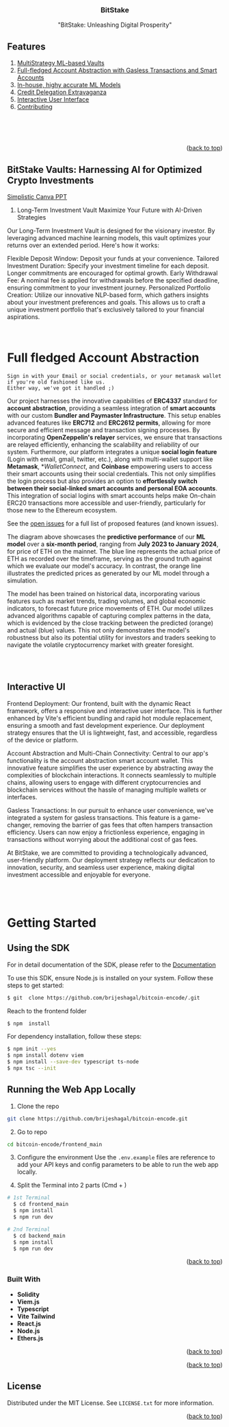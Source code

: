 <!-- PROJECT LOGO -->
<br />
<div align="center">
  <a href="https://github.com/brijeshagal/bitcoin-encode/">
  
  </a>

<h3 align="center">BitStake</h3>

  <p align="center">
    "BitStake: Unleashing Digital Prosperity"
    <br />
  </p>
</div>

## Features

<ol>
  <!-- <li>
    <a href="#getting-started">Getting Started</a>
    <ul>
      <li><a href="#prerequisites">Prerequisites</a></li>
      <li><a href="#installation">Installation</a></li>
    </ul>
  </li> -->
  <li><a href="## BitStake Vaults: Harnessing AI for Optimized Crypto Investments">MultiStrategy ML-based Vaults</a></li>
  <li><a href="# Full fledged Account Abstraction">Full-fledged Account Abstraction with Gasless Transactions and Smart Accounts</a></li>
  <li><a href="#ML Models">In-house, highy accurate ML Models</a></li>
  <li><a href="# Credit Delegation">Credit Delegation Extravaganza</a></li>
  <li><a href="## Interactive UI">Interactive User Interface</a></li>
  <li><a href="#contributing">Contributing</a></li>
</ol>

<br>
<br>
<br>
<p align="right">(<a href="#readme-top">back to top</a>)</p>

## BitStake Vaults: Harnessing AI for Optimized Crypto Investments

<a href="https://www.canva.com/design/DAGWPSfHED4/bI4WlVrZmKTl7zaRUG294A/edit?utm_content=DAGWPSfHED4&utm_campaign=designshare&utm_medium=link2&utm_source=sharebutton">Simplistic Canva PPT</a>

1. Long-Term Investment Vault
Maximize Your Future with AI-Driven Strategies

Our Long-Term Investment Vault is designed for the visionary investor. By leveraging advanced machine learning models, this vault optimizes your returns over an extended period. Here's how it works:

Flexible Deposit Window: Deposit your funds at your convenience.
Tailored Investment Duration: Specify your investment timeline for each deposit. Longer commitments are encouraged for optimal growth.
Early Withdrawal Fee: A nominal fee is applied for withdrawals before the specified deadline, ensuring commitment to your investment journey.
Personalized Portfolio Creation: Utilize our innovative NLP-based form, which gathers insights about your investment preferences and goals. This allows us to craft a unique investment portfolio that's exclusively tailored to your financial aspirations.

<br>

# Full fledged Account Abstraction

```
Sign in with your Email or social credentials, or your metamask wallet if you're old fashioned like us. 
Either way, we've got it handled ;)
```

Our project harnesses the innovative capabilities of **ERC4337** standard for **account abstraction**, providing a seamless integration of **smart accounts** with our custom **Bundler and Paymaster Infrastructure**. This setup enables advanced features like **ERC712** and **ERC2612 permits**, allowing for more secure and efficient message and transaction signing processes. By incorporating **OpenZeppelin's relayer** services, we ensure that transactions are relayed efficiently, enhancing the scalability and reliability of our system. 
Furthermore, our platform integrates a unique **social login feature** (Login with email, gmail, twitter, etc.), along with multi-wallet support like **Metamask**, **WalletConnect*, and **Coinbase** empowering users to access their smart accounts using their social credentials. 
This not only simplifies the login process but also provides an option to **effortlessly switch between their social-linked smart accounts and personal EOA accounts**. 
This integration of social logins with smart accounts helps make On-chain ERC20 transactions more accessible and user-friendly, particularly for those new to the Ethereum ecosystem.

See the [open issues](https://github.com/brijeshagal/bitcoin-encode/issues) for a full list of proposed features (and known issues).

The diagram above showcases the **predictive performance** of our **ML model** over a **six-month period**, ranging from **July 2023 to January 2024**, for price of ETH on the mainnet. 
The blue line represents the actual price of ETH as recorded over the timeframe, serving as the ground truth against which we evaluate our model's accuracy. 
In contrast, the orange line illustrates the predicted prices as generated by our ML model through a simulation. 

The model has been trained on historical data, incorporating various features such as market trends, trading volumes, and global economic indicators, to forecast future price movements of ETH. Our model utilizes advanced algorithms capable of capturing complex patterns in the data, which is evidenced by the close tracking between the predicted (orange) and actual (blue) values. This not only demonstrates the model's robustness but also its potential utility for investors and traders seeking to navigate the volatile cryptocurrency market with greater foresight.

<br>
<br>

## Interactive UI

Frontend Deployment:
Our frontend, built with the dynamic React framework, offers a responsive and interactive user interface. This is further enhanced by Vite's efficient bundling and rapid hot module replacement, ensuring a smooth and fast development experience. Our deployment strategy ensures that the UI is lightweight, fast, and accessible, regardless of the device or platform.


Account Abstraction and Multi-Chain Connectivity:
Central to our app's functionality is the account abstraction smart account wallet. This innovative feature simplifies the user experience by abstracting away the complexities of blockchain interactions. It connects seamlessly to multiple chains, allowing users to engage with different cryptocurrencies and blockchain services without the hassle of managing multiple wallets or interfaces.

Gasless Transactions:
In our pursuit to enhance user convenience, we've integrated a system for gasless transactions. This feature is a game-changer, removing the barrier of gas fees that often hampers transaction efficiency. Users can now enjoy a frictionless experience, engaging in transactions without worrying about the additional cost of gas fees.

At BitStake, we are committed to providing a technologically advanced, user-friendly platform. Our deployment strategy reflects our dedication to innovation, security, and seamless user experience, making digital investment accessible and enjoyable for everyone.

<br>
<br>

# Getting Started

## Using the SDK

For in detail documentation of the SDK, please refer to the [Documentation](./AaveV3SDK/README.md)

To use this SDK, ensure Node.js is installed on your system. Follow these steps to get started:

```bash
$ git  clone https://github.com/brijeshagal/bitcoin-encode/.git

```

Reach to the frontend folder

```bash
$ npm  install
```

For dependency installation, follow these steps:

```bash
$ npm init --yes
$ npm install dotenv viem
$ npm install --save-dev typescript ts-node
$ npx tsc --init
```

## Running the Web App Locally

1. Clone the repo
  ```sh
  git clone https://github.com/brijeshagal/bitcoin-encode.git
  ```

2. Go to repo
  ```sh
  cd bitcoin-encode/frontend_main
  ```

3. Configure the environment
  Use the `.env.example` files are reference to add your API keys and config parameters to be able to run the web app locally.

3. Split the Terminal into 2 parts (Cmd + \)
  ```sh
  # 1st Terminal
    $ cd frontend_main
    $ npm install
    $ npm run dev
  
  # 2nd Terminal
    $ cd backend_main
    $ npm install
    $ npm run dev
  ```
  
<p align="right">(<a href="#readme-top">back to top</a>)</p>


### Built With

* **Solidity**
* **Viem.js**
* **Typescript**
* **Vite Tailwind**
* **React.js**
* **Node.js**
* **Ethers.js**

<p align="right">(<a href="#readme-top">back to top</a>)</p>

<p align="right">(<a href="#readme-top">back to top</a>)</p>

## License

Distributed under the MIT License. See `LICENSE.txt` for more information.

<p align="right">(<a href="#readme-top">back to top</a>)</p>

<!-- MARKDOWN LINKS & IMAGES -->
<!-- https://www.markdownguide.org/basic-syntax/#reference-style-links -->
